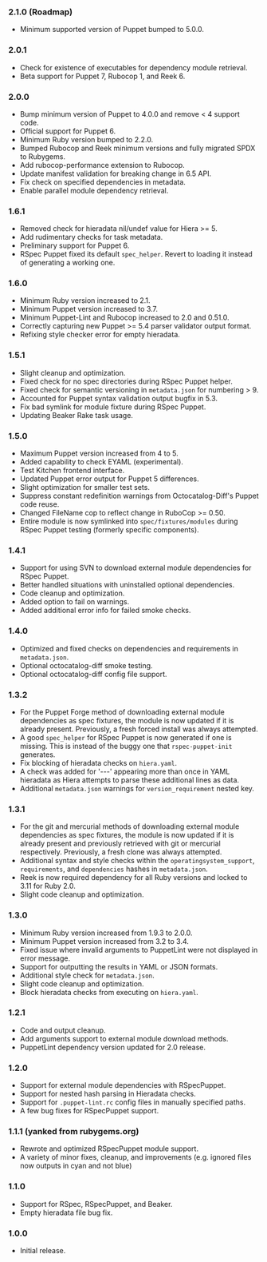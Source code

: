 ### 2.1.0 (Roadmap)
- Minimum supported version of Puppet bumped to 5.0.0.

### 2.0.1
- Check for existence of executables for dependency module retrieval.
- Beta support for Puppet 7, Rubocop 1, and Reek 6.

### 2.0.0
- Bump minimum version of Puppet to 4.0.0 and remove < 4 support code.
- Official support for Puppet 6.
- Minimum Ruby version bumped to 2.2.0.
- Bumped Rubocop and Reek minimum versions and fully migrated SPDX to Rubygems.
- Add rubocop-performance extension to Rubocop.
- Update manifest validation for breaking change in 6.5 API.
- Fix check on specified dependencies in metadata.
- Enable parallel module dependency retrieval.

### 1.6.1
- Removed check for hieradata nil/undef value for Hiera >= 5.
- Add rudimentary checks for task metadata.
- Preliminary support for Puppet 6.
- RSpec Puppet fixed its default `spec_helper`. Revert to loading it instead of generating a working one.

### 1.6.0
- Minimum Ruby version increased to 2.1.
- Minimum Puppet version increased to 3.7.
- Minimum Puppet-Lint and Rubocop increased to 2.0 and 0.51.0.
- Correctly capturing new Puppet >= 5.4 parser validator output format.
- Refixing style checker error for empty hieradata.

### 1.5.1
- Slight cleanup and optimization.
- Fixed check for no spec directories during RSpec Puppet helper.
- Fixed check for semantic versioning in `metadata.json` for numbering > 9.
- Accounted for Puppet syntax validation output bugfix in 5.3.
- Fix bad symlink for module fixture during RSpec Puppet.
- Updating Beaker Rake task usage.

### 1.5.0
- Maximum Puppet version increased from 4 to 5.
- Added capability to check EYAML (experimental).
- Test Kitchen frontend interface.
- Updated Puppet error output for Puppet 5 differences.
- Slight optimization for smaller test sets.
- Suppress constant redefinition warnings from Octocatalog-Diff's Puppet code reuse.
- Changed FileName cop to reflect change in RuboCop >= 0.50.
- Entire module is now symlinked into `spec/fixtures/modules` during  RSpec Puppet testing (formerly specific components).

### 1.4.1
- Support for using SVN to download external module dependencies for RSpec Puppet.
- Better handled situations with uninstalled optional dependencies.
- Code cleanup and optimization.
- Added option to fail on warnings.
- Added additional error info for failed smoke checks.

### 1.4.0
- Optimized and fixed checks on dependencies and requirements in `metadata.json`.
- Optional octocatalog-diff smoke testing.
- Optional octocatalog-diff config file support.

### 1.3.2
- For the Puppet Forge method of downloading external module dependencies as spec fixtures, the module is now updated if it is already present. Previously, a fresh forced install was always attempted.
- A good `spec_helper` for RSpec Puppet is now generated if one is missing. This is instead of the buggy one that `rspec-puppet-init` generates.
- Fix blocking of hieradata checks on `hiera.yaml`.
- A check was added for '---' appearing more than once in YAML hieradata as Hiera attempts to parse these additional lines as data.
- Additional `metadata.json` warnings for `version_requirement` nested key.

### 1.3.1
- For the git and mercurial methods of downloading external module dependencies as spec fixtures, the module is now updated if it is already present and previously retrieved with git or mercurial respectively. Previously, a fresh clone was always attempted.
- Additional syntax and style checks within the `operatingsystem_support`, `requirements`, and `dependencies` hashes in `metadata.json`.
- Reek is now required dependency for all Ruby versions and locked to 3.11 for Ruby 2.0.
- Slight code cleanup and optimization.

### 1.3.0
- Minimum Ruby version increased from 1.9.3 to 2.0.0.
- Minimum Puppet version increased from 3.2 to 3.4.
- Fixed issue where invalid arguments to PuppetLint were not displayed in error message.
- Support for outputting the results in YAML or JSON formats.
- Additional style check for `metadata.json`.
- Slight code cleanup and optimization.
- Block hieradata checks from executing on `hiera.yaml`.

### 1.2.1
- Code and output cleanup.
- Add arguments support to external module download methods.
- PuppetLint dependency version updated for 2.0 release.

### 1.2.0
- Support for external module dependencies with RSpecPuppet.
- Support for nested hash parsing in Hieradata checks.
- Support for `.puppet-lint.rc` config files in manually specified paths.
- A few bug fixes for RSpecPuppet support.

### 1.1.1 (yanked from rubygems.org)
- Rewrote and optimized RSpecPuppet module support.
- A variety of minor fixes, cleanup, and improvements (e.g. ignored files now outputs in cyan and not blue)

### 1.1.0
- Support for RSpec, RSpecPuppet, and Beaker.
- Empty hieradata file bug fix.

### 1.0.0
- Initial release.
